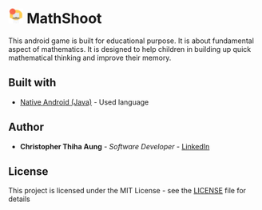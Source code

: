 # <img src="images/basketball.svg" width="30px"> MathShoot
This android game is built for educational purpose. It is about fundamental aspect of mathematics. It is designed to help children in building up quick mathematical thinking and improve their memory.

## Built with
* [Native Android (Java)](https://developer.android.com) - Used language

## Author
* **Christopher Thiha Aung** - *Software Developer* - [LinkedIn](https://www.linkedin.com/in/christopher-t-678b41171/)

## License
This project is licensed under the MIT License - see the [LICENSE](LICENSE) file for details
